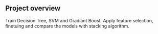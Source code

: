 ## Project overview
Train Decision Tree, SVM and Gradiant Boost. Apply feature selection, finetuing and compare the models with stacking algorithm.  
